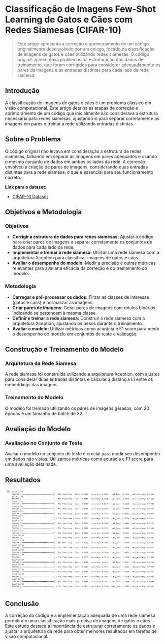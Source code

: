 # Classificação de Imagens Few-Shot Learning de Gatos e Cães com Redes Siamesas (CIFAR-10)

> Este artigo apresenta a correção e aprimoramento de um código originalmente desenvolvido por um colega, focado na classificação de imagens de gatos e cães utilizando redes siamesas. O código original apresentava problemas na estruturação dos dados de treinamento, que foram corrigidos para considerar adequadamente os pares de imagens e as entradas distintas para cada lado da rede siamesa.

## Introdução

A classificação de imagens de gatos e cães é um problema clássico em visão computacional. Este artigo detalha as etapas de correção e aprimoramento de um código que inicialmente não considerava a estrutura necessária para redes siamesas, ajustando-o para separar corretamente as imagens em pares e treinar a rede utilizando entradas distintas.

## Sobre o Problema

O código original não levava em consideração a estrutura de redes siamesas, falhando em separar as imagens em pares adequados e usando o mesmo conjunto de dados em ambos os lados da rede. A correção envolveu a criação de pares de imagens, considerando duas entradas distintas para a rede siamesa, o que é essencial para seu funcionamento correto.

**Link para o dataset:**

- [CIFAR-10 Dataset](https://www.cs.toronto.edu/~kriz/cifar-10-python.tar.gz)

## Objetivos e Metodologia

### Objetivos

- **Corrigir a estrutura de dados para redes siamesas:** Ajustar o código para criar pares de imagens e separar corretamente os conjuntos de dados para cada lado da rede.
- **Implementar e treinar a rede siamesa:** Utilizar uma rede siamesa com a arquitetura Xception para classificar imagens de gatos e cães.
- **Avaliar o desempenho do modelo:** Medir a precisão e outras métricas relevantes para avaliar a eficácia da correção e do treinamento do modelo.

### Metodologia

- **Carregar e pré-processar os dados:** Filtrar as classes de interesse (gatos e cães) e normalizar as imagens.
- **Criar pares de imagens:** Gerar pares de imagens com rótulos binários indicando se pertencem à mesma classe.
- **Definir e treinar a rede siamesa:** Construir a rede siamesa com a arquitetura Xception, ajustando os pesos durante o treinamento.
- **Avaliar o modelo:** Utilizar métricas como acurácia e F1 score para medir o desempenho do modelo em conjuntos de teste e validação.

## Construção e Treinamento do Modelo

### Arquitetura da Rede Siamesa

A rede siamesa foi construída utilizando a arquitetura Xception, com ajustes para considerar duas entradas distintas e calcular a distância L1 entre os embeddings das imagens.

### Treinamento do Modelo

O modelo foi treinado utilizando os pares de imagens gerados, com 20 épocas e um tamanho de batch de 32.

## Avaliação do Modelo

### Avaliação no Conjunto de Teste

Avaliar o modelo no conjunto de teste é crucial para medir seu desempenho em dados não vistos. Utilizamos métricas como acurácia e F1 score para uma avaliação detalhada.

## Resultados
![a](a.png)


## Conclusão

A correção do código e a implementação adequada de uma rede siamesa permitiram uma classificação mais precisa de imagens de gatos e cães. Este estudo destaca a importância de estruturar corretamente os dados e ajustar a arquitetura da rede para obter melhores resultados em tarefas de visão computacional.